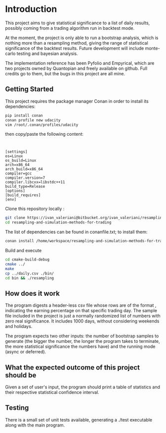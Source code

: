 

# Introduction

This project aims to give statistical significance to a list of daily results, possibly coming from a trading algorithm
run in backtest mode. </p>

At the moment, the project is only able to run a bootstrap analysis, which is nothing more than a resampling method, 
giving the range of statistical significance of the backtest results. Future development will include monte-carlo testing 
and bayesian analysis. </p>

The implementation reference has been Pyfolio and Empyrical, which are two projects owned by Quantopian and freely 
available on github. Full credits go to them, but the bugs in this project are all mine. </p>

 

## Getting Started

This project requires the package manager Conan in order to install its dependencies:

``` bash
pip install conan
conan profile new udacity
vim /root/.conan/profiles/udacity
```

then copy/paste the following content:

``` bashThe README also indicates the file and class structure, along with the expected behavior or output of the program.


[settings]
os=Linux
os_build=Linux
arch=x86_64
arch_build=x86_64
compiler=gcc
compiler.version=7
compiler.libcxx=libstdc++11
build_type=Release
[options]
[build_requires]
[env]
```

Clone this repository locally :

``` bash
git clone https://ivan_valeriani@bitbucket.org/ivan_valeriani/resampling-and-simulation-methods-for-trading.git
cd resampling-and-simulation-methods-for-trading
```

The list of dependencies can be found in conanfile.txt; to install them:

``` bash
conan install /home/workspace/resampling-and-simulation-methods-for-trading -if=/home/workspace/resampling-and-simulation-methods-for-trading/cmake-build-debug -pr=udacity
```

Build and execute

``` bash
cd cmake-build-debug
cmake ../
make
cp ../daily.csv ./bin/
cd bin && ./resampling
```

## How does it work

The program digests a header-less csv file  whose rows are of the format <date>,<double> indicating the earning 
percentage on that specific trading day. The sample file included in the project is just a normally randomized list of 
numbers with zero real significance. It includes 1000 days, without considering weekends and holidays. </p>
The program expects two other inputs: the number of bootstrap samples to generate (the bigger the number, the longer 
the program takes to terminate, the more statistical significance the numbers have) and the running mode (async or 
deferred). </p> 

## What the expected outcome of this project should be
Given a set of user's input, the program should print a table of statistics and their respective statistical confidence 
interval.  


## Testing
There is a small set of unit tests available, generating a ./test executable along with the main program.


